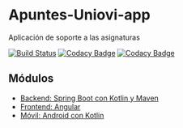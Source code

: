 # Apuntes-Uniovi-app

Aplicación de soporte a las asignaturas

[![Build Status](https://travis-ci.com/igm1990/apuntes-Uniovi-app-backend.svg?branch=master)](https://travis-ci.com/igm1990/apuntes-Uniovi-app-backend)
[![Codacy Badge](https://app.codacy.com/project/badge/Coverage/7d76749f1e9343648daa0b55191f99f1)](https://www.codacy.com/gh/igm1990/apuntes-Uniovi-app-backend/dashboard?utm_source=github.com&utm_medium=referral&utm_content=igm1990/apuntes-Uniovi-app-backend&utm_campaign=Badge_Coverage)
[![Codacy Badge](https://app.codacy.com/project/badge/Grade/7d76749f1e9343648daa0b55191f99f1)](https://www.codacy.com/gh/igm1990/apuntes-Uniovi-app-backend/dashboard?utm_source=github.com&amp;utm_medium=referral&amp;utm_content=igm1990/apuntes-Uniovi-app-backend&amp;utm_campaign=Badge_Grade)

## Módulos

-   [Backend: Spring Boot con Kotlin y Maven](https://github.com/igm1990/apuntes-Uniovi-app-backend)
-   [Frontend: Angular](https://github.com/igm1990/apuntes-Uniovi-app-angular)
-   [Móvil: Android con Kotlin](https://github.com/igm1990/apuntes-Uniovi-app-android)
